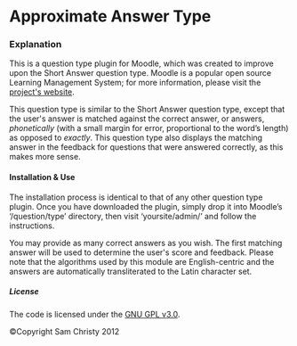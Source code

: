 Approximate Answer Type
=======================

### Explanation ###
This is a question type plugin for Moodle, which was created to improve upon the Short Answer 
question type. Moodle is a popular open source Learning Management System; for more information, 
please visit the [project's website](https://moodle.org/).

This question type is similar to the Short Answer question type, except that the user's answer is 
matched against the correct answer, or answers, *phonetically* (with a small margin for error, 
proportional to the word’s length) as opposed to *exactly*. This question type also displays the 
matching answer in the feedback for questions that were answered correctly, as this makes more 
sense.

#### Installation & Use ####
The installation process is identical to that of any other question type plugin. Once you have 
downloaded the plugin, simply drop it into Moodle’s ‘/question/type’ directory, then visit 
‘yoursite/admin/’ and follow the instructions.

You may provide as many correct answers as you wish. The first matching answer will be used to 
determine the user's score and feedback. Please note that the algorithms used by this module are 
English-centric and the answers are automatically transliterated to the Latin character set.

##### License #####
The code is licensed under the [GNU GPL v3.0](http://www.gnu.org/licenses/gpl-3.0.html).

©Copyright Sam Christy 2012